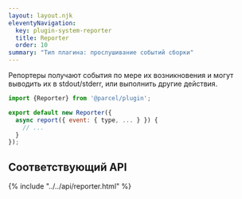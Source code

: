 ```yaml
---
layout: layout.njk
eleventyNavigation:
  key: plugin-system-reporter
  title: Reporter
  order: 10
summary: "Тип плагина: прослушивание событий сборки"
---
```


Репортеры получают события по мере их возникновения и могут выводить их в stdout/stderr,
или выполнить другие действия.

```js
import {Reporter} from '@parcel/plugin';

export default new Reporter({
  async report({ event: { type, ... } }) {
    // ...
  }
});
```

## Соответствующий API

{% include "../../api/reporter.html" %}
